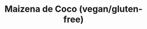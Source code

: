 ---
image:
title: Maizena de Coco (vegan/gluten-free)
description: velvety coconut pudding topped with mango-passion fruit sauce or cinnamon
price: '3.50'
available: true
menu: desserts
---
